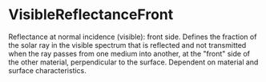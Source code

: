 VisibleReflectanceFront
=======================

Reflectance at normal incidence (visible): front side. Defines the fraction of the solar ray in the visible spectrum that is reflected and not transmitted when the ray passes from one medium into another, at the "front" side of the other material, perpendicular to the surface. Dependent on material and surface characteristics.

